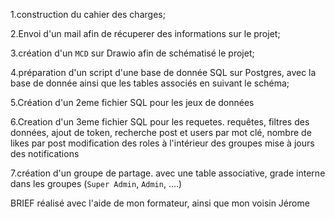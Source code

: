 1.construction du cahier des charges;

2.Envoi d'un mail afin de récuperer des informations sur le projet;

3.création d'un `MCD` sur Drawio afin de schématisé le projet;

4.préparation d'un script d'une base de donnée SQL sur Postgres, 
    avec la base de donnée ainsi que les tables associés en suivant le schéma;

5.Création d'un 2eme fichier SQL pour les jeux de données

6.Creation d'un 3eme fichier SQL pour les requetes.
    requêtes,
     filtres des données, 
     ajout de token, 
     recherche post et users par mot clé, 
     nombre de likes par post
     modification des roles à l'intérieur des groupes
     mise à jours des notifications


7.création d'un groupe de partage.
        avec une table associative, 
        grade interne dans les groupes (`Super Admin`, `Admin`, ....)






 BRIEF réalisé avec l'aide de mon formateur, ainsi que mon voisin Jérome
